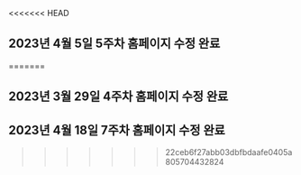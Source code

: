 <<<<<<< HEAD
## 2023년 4월 5일 5주차 홈페이지 수정 완료
=======
## 2023년 3월 29일 4주차 홈페이지 수정 완료
## 2023년 4월 18일 7주차 홈페이지 수정 완료
>>>>>>> 22ceb6f27abb03dbfbdaafe0405a805704432824
